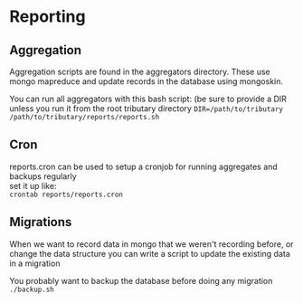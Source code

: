 # Reporting

## Aggregation

Aggregation scripts are found in the aggregators directory.
These use mongo mapreduce and update records in the database using mongoskin.   

You can run all aggregators with this bash script: (be sure to provide a DIR
unless you run it from the root tributary directory
```DIR=/path/to/tributary /path/to/tributary/reports/reports.sh```

## Cron

reports.cron can be used to setup a cronjob for running aggregates and backups regularly  
set it up like:  
```crontab reports/reports.cron```

## Migrations

When we want to record data in mongo that we weren't recording before, or change the data structure
you can write a script to update the existing data in a migration  

You probably want to backup the database before doing any migration  
```./backup.sh```
